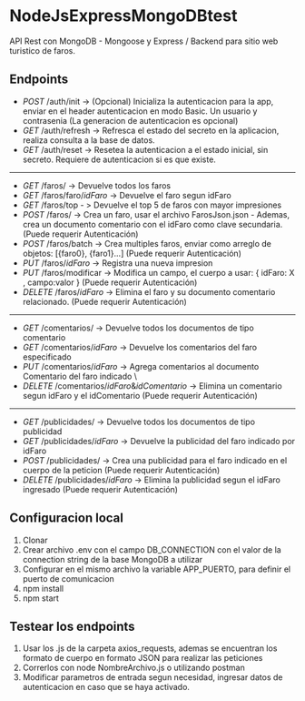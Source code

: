 # NodeJsExpressMongoDBtest

API Rest con MongoDB - Mongoose y Express / Backend para sitio web turistico de faros.

## Endpoints
- *POST* /auth/init -> (Opcional) Inicializa la autenticacion para la app, enviar en el header autenticacion en modo Basic. Un usuario y contrasenia (La generacion de autenticacion es opcional)
- *GET* /auth/refresh -> Refresca el estado del secreto en la aplicacion, realiza consulta a la base de datos.
- *GET* /auth/reset -> Resetea la autenticacion a el estado inicial, sin secreto. Requiere de autenticacion si es que existe.
-------------------------------------------------------------------------------------------------------------
- *GET* /faros/ -> Devuelve todos los faros
- *GET* /faros/faro/$idFaro$ -> Devuelve el faro segun idFaro
- *GET* /faros/top - > Devuelve el top 5 de faros con mayor impresiones
- *POST* /faros/ -> Crea un faro, usar el archivo FarosJson.json - Ademas, crea un documento comentario con el idFaro como clave secundaria. (Puede requerir Autenticación)
- *POST* /faros/batch -> Crea multiples faros, enviar como arreglo de objetos: [{faro0}, {faro1}...] (Puede requerir Autenticación)
- *PUT* /faros/$idFaro$ -> Registra una nueva impresion
- *PUT* /faros/modificar -> Modifica un campo, el cuerpo a usar: { idFaro: X , campo:valor } (Puede requerir Autenticación)
- *DELETE* /faros/$idFaro$ -> Elimina el faro y su documento comentario relacionado. (Puede requerir Autenticación)
------------------------------------------------------------------------------------------------------------
- *GET* /comentarios/ -> Devuelve todos los documentos de tipo comentario 
- *GET* /comentarios/$idFaro$ -> Devuelve los comentarios del faro especificado 
- *PUT* /comentarios/$idFaro$ -> Agrega comentarios al documento Comentario del faro indicado \
- *DELETE* /comentarios/$idFaro$&$idComentario$ -> Elimina un comentario segun idFaro y el idComentario (Puede requerir Autenticación)
-------------------------------------------------------------------------------------------------------------
- *GET* /publicidades/ -> Devuelve todos los documentos de tipo publicidad
- *GET* /publicidades/$idFaro$ -> Devuelve la publicidad del faro indicado por idFaro
- *POST* /publicidades/ -> Crea una publicidad para el faro indicado en el cuerpo de la peticion (Puede requerir Autenticación)
- *DELETE* /publicidades/$idFaro$ -> Elimina la publicidad segun el idFaro ingresado (Puede requerir Autenticación)


## Configuracion local
1. Clonar
2. Crear archivo .env con el campo DB_CONNECTION con el valor de la connection string de la base MongoDB a utilizar
3. Configurar en el mismo archivo la variable APP_PUERTO, para definir el puerto de comunicacion
4. npm install
5. npm start
## Testear los endpoints
1. Usar los .js de la carpeta axios_requests, ademas se encuentran los formato de cuerpo en formato JSON para realizar las peticiones
2. Correrlos con node NombreArchivo.js o utilizando postman
3. Modificar parametros de entrada segun necesidad, ingresar datos de autenticacion en caso que se haya activado.
